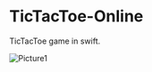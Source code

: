 # TicTacToe-Online
TicTacToe game in swift.

![Picture1](https://user-images.githubusercontent.com/55804602/78155122-ba934300-7445-11ea-852d-411268239937.png)
